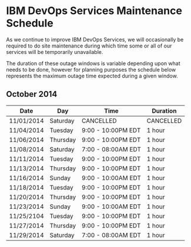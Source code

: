 # IBM DevOps Services Maintenance Schedule

As we continue to improve IBM DevOps Services, we will occasionally be required to do site maintenance during which time some or all of our services will be temporarily unavailable.

The duration of these outage windows is variable depending upon what needs to be done,  however for planning purposes the schedule below represents the maximum outage time expected during a given window.


## October 2014

| Date       | Day      | Time                | Duration |
|------------|----------|---------------------|----------|
| 11/01/2014 | Saturday | CANCELLED           |CANCELLED |
| 11/04/2014 | Tuesday  | 9:00 - 10:00PM EDT  | 1 hour   |
| 11/06/2014 | Thursday | 9:00 - 10:00PM EDT  | 1 hour   |
| 11/08/2014 | Saturday | 7:00 - 08:00AM EDT  | 1 hour   |
| 11/11/2014 | Tuesday  | 9:00 - 10:00PM EDT  | 1 hour   |
| 11/13/2014 | Thursday | 9:00 - 10:00PM EDT  | 1 hour   |
| 11/16/2014 | Sunday   | 9:00 - 10:00AM EDT  | 1 hour   |
| 11/18/2014 | Tuesday  | 9:00 - 10:00PM EDT  | 1 hour   |
| 11/20/2014 | Thursday | 9:00 - 10:00PM EDT  | 1 hour   |
| 11/23/2014 | Sunday   | 9:00 - 10:00AM EDT  | 1 hour   |
| 11/25/2104 | Tuesday  | 9:00 - 10:00PM EDT  | 1 hour   |
| 11/27/2014 | Thursday | 9:00 - 10:00PM EDT  | 1 hour   |
| 11/29/2014 | Saturday | 7:00 - 08:00AM EDT  | 1 hour   |
 

